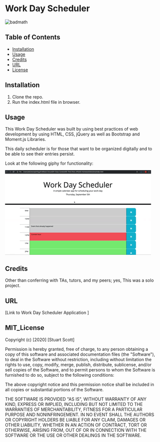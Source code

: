 # Work Day Scheduler

![badmath](https://img.shields.io/badge/MIT-license-brightgreen)

## Table of Contents

* [Installation](#installation)
* [Usage](#usage)
* [Credits](#credits)
* [URL](#url)
* [License](#mit_license)

## Installation

1. Clone the repo.
2. Run the index.html file in browser.

## Usage

This Work Day Scheduler was built by using best practices of web development by using HTML, CSS, jQuery as well as Bootstrap and Moment.js Libraries.

This daily scheduler is for those that want to be organized digitally and to be able to see their entries persist.

Look at the following giphy for functionality:

![Work Day Scheduler demo](./02-Homework/Assets/05-third-party-apis-homework-demo.gif)

## Credits

Other than conferring with TAs, tutors, and my peers; yes, This was a solo project.

## URL

[Link to Work Day Scheduler Application  ]


## MIT_License 

Copyright (c) [2020] [Stuart Scott]

Permission is hereby granted, free of charge, to any person obtaining a copy
of this software and associated documentation files (the "Software"), to deal
in the Software without restriction, including without limitation the rights
to use, copy, modify, merge, publish, distribute, sublicense, and/or sell
copies of the Software, and to permit persons to whom the Software is
furnished to do so, subject to the following conditions:

The above copyright notice and this permission notice shall be included in all
copies or substantial portions of the Software.

THE SOFTWARE IS PROVIDED "AS IS", WITHOUT WARRANTY OF ANY KIND, EXPRESS OR
IMPLIED, INCLUDING BUT NOT LIMITED TO THE WARRANTIES OF MERCHANTABILITY,
FITNESS FOR A PARTICULAR PURPOSE AND NONINFRINGEMENT. IN NO EVENT SHALL THE
AUTHORS OR COPYRIGHT HOLDERS BE LIABLE FOR ANY CLAIM, DAMAGES OR OTHER
LIABILITY, WHETHER IN AN ACTION OF CONTRACT, TORT OR OTHERWISE, ARISING FROM,
OUT OF OR IN CONNECTION WITH THE SOFTWARE OR THE USE OR OTHER DEALINGS IN THE
SOFTWARE.